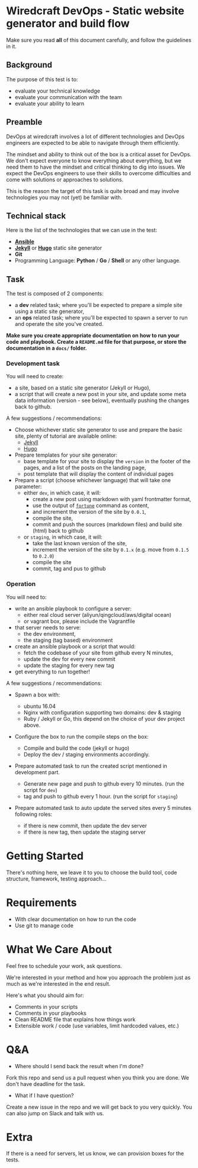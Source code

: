 # Wiredcraft DevOps - Static website generator and build flow

Make sure you read **all** of this document carefully, and follow the guidelines in it.

## Background

The purpose of this test is to:

- evaluate your technical knowledge
- evaluate your communication with the team
- evaluate your ability to learn

## Preamble

DevOps at wiredcraft involves a lot of different technologies and DevOps engineers are expected to be able to navigate through them efficiently.

The mindset and ability to think out of the box is a critical asset for DevOps. We don't expect everyone to know everything about everything, but we need them to have the mindset and critical thinking to dig into issues. We expect the DevOps engineers to use their skills to overcome difficulties and come with solutions or approaches to solutions.

This is the reason the target of this task is quite broad and may involve technologies you may not (yet) be familiar with.

## Technical stack

Here is the list of the technologies that we can use in the test:

- [**Ansible**](https://www.ansible.com/)
- [**Jekyll**](https://jekyllrb.com/) or [**Hugo**](https://gohugo.io/) static site generator
- **Git**
- Programming Language: **Python** / **Go** / **Shell** or any other language.

## Task

The test is composed of 2 components:
- a **dev** related task; where you'll be expected to prepare a simple site using a static site generator,
- an **ops** related task; where you'll be expected to spawn a server to run and operate the site you've created.

**Make sure you create appropriate documentation on how to run your code and playbook. Create a `README.md` file for that purpose, or store the documentation in a `docs/` folder.**

### Development task

You will need to create:
- a site, based on a static site generator (Jekyll or Hugo),
- a script that will create a new post in your site, and update some meta data information (version - see below), eventually pushing the changes back to github.

A few suggestions / recommendations:

- Choose whichever static site generator to use and prepare the basic site, plenty of tutorial are available online:
    - [Jekyll](https://jekyllrb.com)
    - [Hugo](https://gohugo.io)
- Prepare templates for your site generator:
    - base template for your site to display the `version` in the footer of the pages, and a list of the posts on the landing page,
    - post template that will display the content of individual pages
- Prepare a script (choose whichever language) that will take one parameter:
    - either `dev`, in which case, it will:
        - create a new post using markdown with yaml frontmatter format,
        - use the output of [`fortune`](http://manpages.ubuntu.com/manpages/xenial/man6/fortune.6.html) command as content,
        - and increment the version of the site by `0.0.1`,
        - compile the site, 
        - commit and push the sources (markdown files) and build site (html) back to github
    - or `staging`, in which case, it will:
        - take the last known version of the site,
        - increment the version of the site by `0.1.x` (e.g. move from `0.1.5` to `0.2.0`) 
        - compile the site
        - commit, tag and pus to github

### Operation

You will need to:
- write an ansible playbook to configure a server:
    - either real cloud server (aliyun/qingcloud/aws/digital ocean) 
    - or vagrant box, please include the Vagrantfile
- that server needs to serve:
    - the dev environment,
    - the staging (tag based) environment
- create an ansible playbook or a script that would:
    - fetch the codebase of your site from github every N minutes,
    - update the dev for every new commit
    - update the staging for every new tag
- get everything to run together!

A few suggestions / recommendations:

- Spawn a box with:
    - ubuntu 16.04
    - Nginx with configuration supporting two domains: dev & staging
    - Ruby / Jekyll or Go, this depend on the choice of your dev project above.

- Configure the box to run the compile steps on the box:
    - Compile and build the code (jekyll or hugo)
    - Deploy the dev / staging environments accordingly.

- Prepare automated task to run the created script mentioned in development part.
    - Generate new page and push to github every 10 minutes. (run the script for `dev`)
    - tag and push to github every 1 hour. (run the script for `staging`)

- Prepare automated task to auto update the served sites every 5 minutes following roles:
    - if there is new commit, then update the dev server
    - if there is new tag, then update the staging server


# Getting Started

There's nothing here, we leave it to you to choose the build tool, code structure, framework, testing approach...

# Requirements

- With clear documentation on how to run the code
- Use git to manage code

# What We Care About

Feel free to schedule your work, ask questions.

We're interested in your method and how you approach the problem just as much as we're interested in the end result.

Here's what you should aim for:

- Comments in your scripts
- Comments in your playbooks
- Clean README file that explains how things work
- Extensible work / code (use variables, limit hardcoded values, etc.)

# Q&A

- Where should I send back the result when I'm done?

Fork this repo and send us a pull request when you think you are done. We don't have deadline for the task.

- What if I have question?

Create a new issue in the repo and we will get back to you very quickly. You can also jump on Slack and talk with us.

# Extra

If there is a need for servers, let us know, we can provision boxes for the tests.
